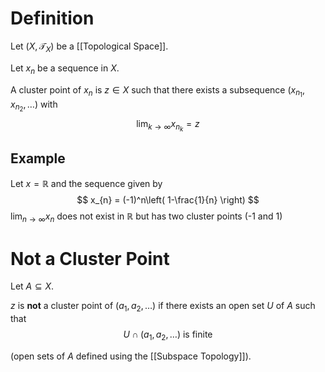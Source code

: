 # Definition

Let $(X,\mathcal{T}_{X})$ be a [[Topological Space]].

Let $x_{n}$ be a sequence in $X$.

A cluster point of $x_{n}$ is $z \in X$ such that there exists a subsequence $(x_{n_{1}}, x_{n_{2}}, \dots)$ with
$$
\lim_{k \to \infty}x_{n_{k}} = z
$$

## Example

Let $x = \mathbb{R}$ and the sequence given by
$$
x_{n} = (-1)^n\left( 1-\frac{1}{n} \right)
$$
$\lim_{n \to \infty} x_{n}$ does not exist in $\mathbb{R}$ but has two cluster points (-1 and 1)

# Not a Cluster Point

Let $A \subseteq X$.

$z$ is **not** a cluster point of $(a_{1}, a_{2}, \dots)$ if there exists an open set $U$ of $A$ such that
$$
U \cap (a_{1}, a_{2}, \dots) \text{ is finite}
$$

(open sets of $A$ defined using the [[Subspace Topology]]).

